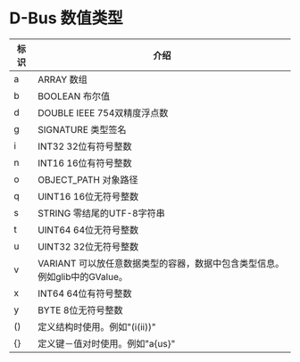 # D-Bus 数值类型
| 标识 | 介绍                                                         |
| ---- | ------------------------------------------------------------ |
| a    | ARRAY 数组                                                   |
| b    | BOOLEAN 布尔值                                               |
| d    | DOUBLE IEEE 754双精度浮点数                                  |
| g    | SIGNATURE 类型签名                                           |
| i    | INT32 32位有符号整数                                         |
| n    | INT16 16位有符号整数                                         |
| o    | OBJECT_PATH 对象路径                                         |
| q    | UINT16 16位无符号整数                                        |
| s    | STRING 零结尾的UTF-8字符串                                   |
| t    | UINT64 64位无符号整数                                        |
| u    | UINT32 32位无符号整数                                        |
| v    | VARIANT 可以放任意数据类型的容器，数据中包含类型信息。例如glib中的GValue。 |
| x    | INT64 64位有符号整数                                         |
| y    | BYTE 8位无符号整数                                           |
| ()   | 定义结构时使用。例如"(i(ii))"                                |
| {}   | 定义键－值对时使用。例如"a{us}"                              |